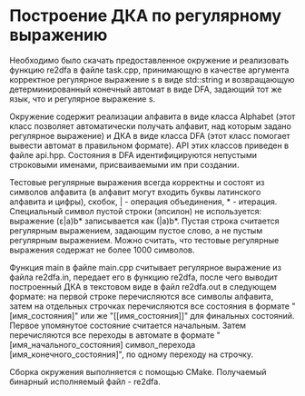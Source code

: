 # Построение ДКА по регулярному выражению

Необходимо было скачать предоставленное окружение и реализовать функцию re2dfa в файле task.cpp, принимающую в качестве аргумента корректное регулярное выражение s в виде std::string и возвращающую детерминированный конечный автомат в виде DFA, задающий тот же язык, что и регулярное выражение s.

Окружение содержит реализации алфавита в виде класса Alphabet (этот класс позволяет автоматически получать алфавит, над которым задано регулярное выражение) и ДКА в виде класса DFA (этот класс помогает вывести автомат в правильном формате). API этих классов приведен в файле api.hpp. Состояния в DFA идентифицируются непустыми строковыми именами, присваиваемыми им при создании.

Тестовые регулярные выражения всегда корректны и состоят из символов алфавита (в алфавит могут входить буквы латинского алфавита и цифры), скобок, | - операция объединения, * - итерация. Специальный символ пустой строки (эпсилон) не используется: выражение (ε|a)b* записывается как (|a)b*. Пустая строка считается регулярным выражением, задающим пустое слово, а не пустым регулярным выражением. Можно считать, что тестовые регулярные выражения содержат не более 1000 символов.

Функция main в файле main.cpp считывает регулярное выражение из файла re2dfa.in, передает его в функцию re2dfa, после чего выводит построенный ДКА в текстовом виде в файл re2dfa.out в следующем формате: на первой строке перечисляются все символы алфавита, затем на отдельных строчках перечисляются все состояния в формате "[имя_состояния]" или же "[[имя_состояния]]" для финальных состояний. Первое упомянутое состояние считается начальным. Затем перечисляются все переходы в автомате в формате "[имя_начального_состояния] символ_перехода [имя_конечного_состояния]", по одному переходу на строчку.

Сборка окружения выполняется с помощью CMake. Получаемый бинарный исполняемый файл - re2dfa.
